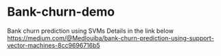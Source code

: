 # Bank-churn-demo
Bank churn prediction using SVMs 
Details in the link below
https://medium.com/@Medlouiba/bank-churn-prediction-using-support-vector-machines-8cc9696716b5
